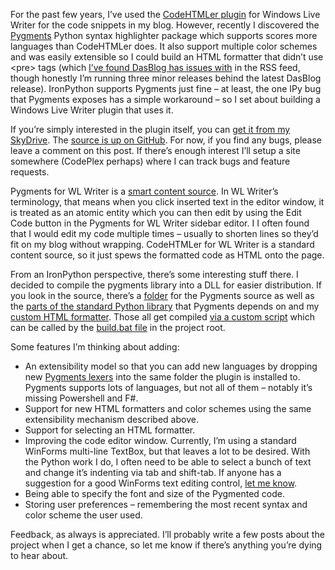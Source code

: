 For the past few years, I’ve used the [CodeHTMLer
plugin](http://codehtmler.codeplex.com/) for Windows Live Writer for the
code snippets in my blog. However, recently I discovered the
[Pygments](http://pygments.org/) Python syntax highlighter package which
supports scores more languages than CodeHTMLer does. It also support
multiple color schemes and was easily extensible so I could build an
HTML formatter that didn’t use \<pre\> tags (which [I’ve found DasBlog
has issues with](http://devhawk.net/2007/12/07/blogging-f-code/) in
the RSS feed, though honestly I’m running three minor releases behind
the latest DasBlog release). IronPython supports Pygments just fine – at
least, the one IPy bug that Pygments exposes has a simple workaround –
so I set about building a Windows Live Writer plugin that uses it.

If you’re simply interested in the plugin itself, you can [get it from
my
SkyDrive](http://cid-0d9bc809858885a4.skydrive.live.com/self.aspx/DevHawk%20Content/Pygments%20for%20WL%20Writer/Pygments.WLWriter.msi).
The [source is up on
GitHub](http://github.com/devhawk/pygments.wlwriter). For now, if you
find any bugs, please leave a comment on this post. If there’s enough
interest I’ll setup a site somewhere (CodePlex perhaps) where I can
track bugs and feature requests.

Pygments for WL Writer is a [smart content
source](http://msdn.microsoft.com/en-us/library/aa702799.aspx). In WL
Writer’s terminology, that means when you click inserted text in the
editor window, it is treated as an atomic entity which you can then edit
by using the Edit Code button in the Pygments for WL Writer sidebar
editor. I I often found that I would edit my code multiple times –
usually to shorten lines so they’d fit on my blog without wrapping.
CodeHTMLer for WL Writer is a standard content source, so it just spews
the formatted code as HTML onto the page.

From an IronPython perspective, there’s some interesting stuff there. I
decided to compile the pygments library into a DLL for easier
distribution. If you look in the source, there’s a
[folder](http://github.com/devhawk/pygments.wlwriter/tree/5684d8e936921e9f79ab3e3f08bd1570e48a8a51/pygments_package)
for the Pygments source as well as the [parts of the standard Python
library](http://github.com/devhawk/pygments.wlwriter/tree/5684d8e936921e9f79ab3e3f08bd1570e48a8a51/pygments_package/pygments_dependencies)
that Pygments depends on and my [custom HTML
formatter](http://github.com/devhawk/pygments.wlwriter/blob/5684d8e936921e9f79ab3e3f08bd1570e48a8a51/pygments_package/devhawk_formatter.py).
Those all get compiled [via a custom
script](http://github.com/devhawk/pygments.wlwriter/blob/5684d8e936921e9f79ab3e3f08bd1570e48a8a51/pygments_package/build_pygments.py)
which can be called by the [build.bat
file](http://github.com/devhawk/pygments.wlwriter/blob/5684d8e936921e9f79ab3e3f08bd1570e48a8a51/build.bat)
in the project root.

Some features I’m thinking about adding:

-   An extensibility model so that you can add new languages by dropping
    new [Pygments lexers](http://pygments.org/docs/lexerdevelopment/)
    into the same folder the plugin is installed to. Pygments supports
    lots of languages, but not all of them – notably it’s missing
    Powershell and F\#.
-   Support for new HTML formatters and color schemes using the same
    extensibility mechanism described above.
-   Support for selecting an HTML formatter.
-   Improving the code editor window. Currently, I’m using a standard
    WinForms multi-line TextBox, but that leaves a lot to be desired.
    With the Python work I do, I often need to be able to select a bunch
    of text and change it’s indenting via tab and shift-tab. If anyone
    has a suggestion for a good WinForms text editing control, [let me
    know](mailto:devhawk@outlook.com).
-   Being able to specify the font and size of the Pygmented code.
-   Storing user preferences – remembering the most recent syntax and
    color scheme the user used.

Feedback, as always is appreciated. I’ll probably write a few posts
about the project when I get a chance, so let me know if there’s
anything you’re dying to hear about.
